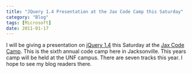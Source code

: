 ```yaml
---
title: "JQuery 1.4 Presentation at the Jax Code Camp this Saturday"
category: "Blog"
tags: [Microsoft]
date: 2011-01-17
---
```



I will be giving a presentation on [jQuery 1.4](http://www.jaxcodecamp.com/Agenda.aspx/Sessions "JQuery 1.4") this Saturday at the [Jax Code Camp](http://www.jaxcodecamp.com "Jax Code Camp"). This is the sixth annual code camp here in Jacksonville. This years camp will be held at the UNF campus. There are seven tracks this year. I hope to see my blog readers there.